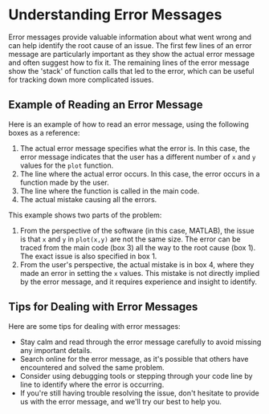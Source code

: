 # Understanding Error Messages

Error messages provide valuable information about what went wrong and can help identify the root cause of an issue. The first few lines of an error message are particularly important as they show the actual error message and often suggest how to fix it. The remaining lines of the error message show the 'stack' of function calls that led to the error, which can be useful for tracking down more complicated issues.

## Example of Reading an Error Message

Here is an example of how to read an error message, using the following boxes as a reference:

1. The actual error message specifies what the error is. In this case, the error message indicates that the user has a different number of `x` and `y` values for the `plot` function.
2. The line where the actual error occurs. In this case, the error occurs in a function made by the user.
3. The line where the function is called in the main code.
4. The actual mistake causing all the errors.

This example shows two parts of the problem:

1. From the perspective of the software (in this case, MATLAB), the issue is that `x` and `y` in `plot(x,y)` are not the same size. The error can be traced from the main code (box 3) all the way to the root cause (box 1). The exact issue is also specified in box 1.
2. From the user's perspective, the actual mistake is in box 4, where they made an error in setting the `x` values. This mistake is not directly implied by the error message, and it requires experience and insight to identify.

## Tips for Dealing with Error Messages

Here are some tips for dealing with error messages:

- Stay calm and read through the error message carefully to avoid missing any important details.
- Search online for the error message, as it's possible that others have encountered and solved the same problem.
- Consider using debugging tools or stepping through your code line by line to identify where the error is occurring.
- If you're still having trouble resolving the issue, don't hesitate to provide us with the error message, and we'll try our best to help you.


